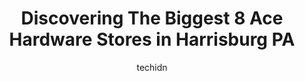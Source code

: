 ---
layout: ampstory
image: https://i0.wp.com/www.depkes.org/wp-content/uploads/2023/06/ace-hardware-0-in-harrisburg-pa-1685967286.jpeg?resize=640,853
author: techidn
featured: false
description: Discover the impressive array of Ace Hardware options in Harrisburg PA, where you can find 8 of the largest Ace Hardware establishments in the area. From renowned classics to hidden gems, Ha
title: Discovering The Biggest 8 Ace Hardware Stores in Harrisburg PA
cover:
   title: Discovering The Biggest 8 Ace Hardware Stores in Harrisburg PA
   subtitle: Rickpate
   background: https://www.depkes.org/wp-content/uploads/2023/06/ace-hardware-0-in-harrisburg-pa-1685967286.jpeg

pages: 
 - layout: thirds
   top: <h1>#1 Hepfers Ace Homecenter</h1>
   bottom: "<p>Normally a decent place but was not welcomed when I walked in nor asked if I needed help by an associate. Fortunately I know this store pretty well so not a big deal. I d</p>"
   background: https://www.depkes.org/wp-content/uploads/2023/06/ace-hardware-1-in-harrisburg-pa-1685967287.png
   backgroundblur: true
 - layout: thirds
   top: <h1>#2 Ace Handyman Services Harrisburg</h1>
   bottom: "<p>4219 Derry St, Harrisburg, PA 17111, United States</p>"
   background: https://www.depkes.org/wp-content/uploads/2023/06/ace-hardware-2-in-harrisburg-pa-1685967287.jpeg
   cta:
      link: https://www.depkes.org/blog/discovering-the-biggest-8-ace-hardware-stores-in-harrisburg-pa/
      text: Discovering The Biggest 8 Ace Hardware Stores in Harrisburg PA
 - layout: thirds
   top: <h1>#3 Hornungs True Value Hardware</h1>
   bottom: "<p>509 S 29th St, Harrisburg, PA 17104, United States</p>"
   background: https://www.depkes.org/wp-content/uploads/2023/06/ace-hardware-3-in-harrisburg-pa-1685967288.jpeg
   cta:
      link: https://www.depkes.org/blog/discovering-the-biggest-8-ace-hardware-stores-in-harrisburg-pa/
      text: Discovering The Biggest 8 Ace Hardware Stores in Harrisburg PA
 - layout: thirds
   top: <h1>#4 Hornungs Hardware</h1>
   bottom: "<p>6005 Blue Bird Ave, Linglestown, PA 17112, United States</p>"
   background: https://images.unsplash.com/photo-1599422314077-f4dfdaa4cd09?ixlib=rb-4.0.3&ixid=MnwxMjA3fDB8MHxwaG90by1wYWdlfHx8fGVufDB8fHx8&auto=format&fit=crop&w=640&h=853&q=80
   cta:
      link: https://www.depkes.org/blog/discovering-the-biggest-8-ace-hardware-stores-in-harrisburg-pa/
      text: Discovering The Biggest 8 Ace Hardware Stores in Harrisburg PA
 - layout: thirds
   top: <h1>#5 Central Hardware Lawn & Garden</h1>
   bottom: "<p>15 N Enola Rd, Enola, PA 17025, United States</p>"
   background: https://images.unsplash.com/photo-1561679660-d00ee1e0dc8e?ixlib=rb-4.0.3&ixid=MnwxMjA3fDB8MHxwaG90by1wYWdlfHx8fGVufDB8fHx8&auto=format&fit=crop&w=640&h=853&q=80
   cta:
      link: https://www.depkes.org/blog/discovering-the-biggest-8-ace-hardware-stores-in-harrisburg-pa/
      text: Discovering The Biggest 8 Ace Hardware Stores in Harrisburg PA
 - layout: thirds
   top: <h1>#6 Hornungs True Value Hardware</h1>
   bottom: "<p>223 N 2nd St, Harrisburg, PA 17101, United States</p>"
   background: https://images.unsplash.com/photo-1595364397663-fca4f075d796?ixlib=rb-4.0.3&ixid=MnwxMjA3fDB8MHxwaG90by1wYWdlfHx8fGVufDB8fHx8&auto=format&fit=crop&w=640&h=853&q=80
   cta:
      link: https://www.depkes.org/blog/discovering-the-biggest-8-ace-hardware-stores-in-harrisburg-pa/
      text: Discovering The Biggest 8 Ace Hardware Stores in Harrisburg PA
 - layout: thirds
   top: <h1>#7 Just Ask rental</h1>
   bottom: "<p>511 S 29th St, Harrisburg, PA 17104, United States</p>"
   background: https://images.unsplash.com/photo-1564951434112-64d74cc2a2d7?ixlib=rb-4.0.3&ixid=MnwxMjA3fDB8MHxwaG90by1wYWdlfHx8fGVufDB8fHx8&auto=format&fit=crop&w=640&h=853&q=80
   cta:
      link: https://www.depkes.org/blog/discovering-the-biggest-8-ace-hardware-stores-in-harrisburg-pa/
      text: Discovering The Biggest 8 Ace Hardware Stores in Harrisburg PA
 - layout: thirds
   middle: Continue reading...
   background: https://images.unsplash.com/photo-1608411404720-c8f0417bcdba?ixlib=rb-4.0.3&ixid=MnwxMjA3fDB8MHxwaG90by1wYWdlfHx8fGVufDB8fHx8&auto=format&fit=crop&w=640&h=853&q=80
   cta:
      link: https://www.depkes.org/blog/discovering-the-biggest-8-ace-hardware-stores-in-harrisburg-pa/
      text: Discovering The Biggest 8 Ace Hardware Stores in Harrisburg PA
      
---
